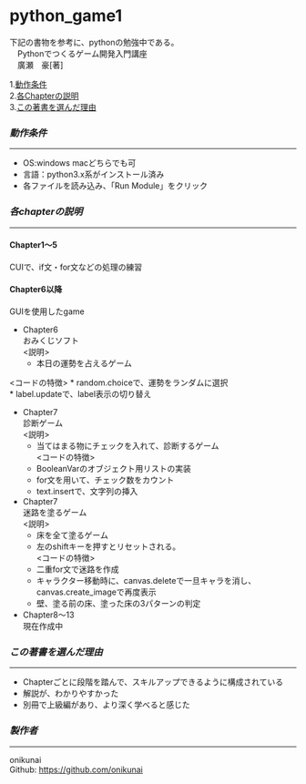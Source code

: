 # **python_game1**
下記の書物を参考に、pythonの勉強中である。  
　Pythonでつくるゲーム開発入門講座  
　廣瀬　豪[著]  

1.[動作条件](#動作条件)  
2.[各Chapterの説明](#各chapterの説明)  
3.[この著書を選んだ理由](#この著書を選んだ理由)  

### *動作条件*
---
* OS:windows macどちらでも可  
* 言語：python3.x系がインストール済み  
* 各ファイルを読み込み、「Run Module」をクリック  


### *各chapterの説明*
---
#### Chapter1〜5
 CUIで、if文・for文などの処理の練習
<br>

#### Chapter6以降
 GUIを使用したgame
 * Chapter6<br>
    おみくじソフト<br>
  <説明>
    * 本日の運勢を占えるゲーム<br>

  <コードの特徴>
    * random.choiceで、運勢をランダムに選択<br>
    * label.updateで、label表示の切り替え<br>
 * Chapter7<br>
   診断ゲーム<br>
  <説明>
   * 当てはまる物にチェックを入れて、診断するゲーム<br>
  <コードの特徴>
   * BooleanVarのオブジェクト用リストの実装<br>
   * for文を用いて、チェック数をカウント<br>
   * text.insertで、文字列の挿入<br>
 * Chapter7<br>
   迷路を塗るゲーム<br>
   <説明>
   * 床を全て塗るゲーム
   * 左のshiftキーを押すとリセットされる。<br>
  <コードの特徴>
   * 二重for文で迷路を作成<br>
   * キャラクター移動時に、canvas.deleteで一旦キャラを消し、canvas.create_imageで再度表示<br>
   * 壁、塗る前の床、塗った床の3パターンの判定<br>
 * Chapter8〜13<br>
   現在作成中<br>

### *この著書を選んだ理由*
---
* Chapterごとに段階を踏んで、スキルアップできるように構成されている  
* 解説が、わかりやすかった  
* 別冊で上級編があり、より深く学べると感じた  

### *製作者*
---
onikunai  
Github: https://github.com/onikunai  